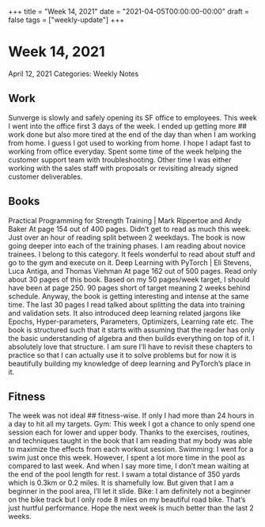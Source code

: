 +++
title = "Week 14, 2021"
date = "2021-04-05T00:00:00-00:00"
draft = false
tags = ["weekly-update"]
+++

# Week 14, 2021

April 12, 2021
Categories: Weekly Notes
## Work
Sunverge is slowly and safely opening its SF office to employees. This week I
went into the office first 3 days of the week. I ended up getting more ## work
done but also more tired at the end of the day than when I am working from
home. I guess I got used to working from home. I hope I adapt fast to working
from office everyday. Spent some time of the week helping the customer
support team with troubleshooting. Other time I was either working with the
sales staff with proposals or revisiting already signed customer
deliverables.
## Books
Practical Programming for Strength Training | Mark Rippertoe and Andy Baker
At page 154 out of 400 pages. Didn’t get to read as much this week. Just over
an hour of reading split between 2 weekdays. The book is now going deeper
into each of the training phases. I am reading about novice trainees. I
belong to this category. It feels wonderful to read about stuff and go to the
gym and execute on it.
Deep Learning with PyTorch | Eli Stevens, Luca Antiga, and Thomas Viehman
At page 162 out of 500 pages. Read only about 30 pages of this book. Based on
my 50 pages/week target, I should have been at page 250. 90 pages short of
target meaning 2 weeks behind schedule. Anyway, the book is getting
interesting and intense at the same time. The last 30 pages I read talked
about splitting the data into training and validation sets. It also
introduced deep learning related jargons like Epochs, Hyper-parameters,
Parameters, Optimizers, Learning rate etc. The book is structured such that
it starts with assuming that the reader has only the basic understanding of
algebra and then builds everything on top of it. I absolutely love that
structure. I am sure I’ll have to revisit these chapters to practice so that
I can actually use it to solve problems but for now it is beautifully
building my knowledge of deep learning and PyTorch’s place in it.
## Fitness
The week was not ideal ## fitness-wise. If only I had more than 24 hours in a
day to hit all my targets.
Gym: This week I got a chance to only spend one session each for lower and
upper body. Thanks to the exercises, routines, and techniques taught in the
book that I am reading that my body was able to maximize the effects from
each workout session.
Swimming: I went for a swim just once this week. However, I spent a lot more
time in the pool as compared to last week. And when I say more time, I don’t
mean waiting at the end of the pool length for rest. I swam a total distance
of 350 yards which is 0.3km or 0.2 miles. It is shamefully low. But given
that I am a beginner in the pool area, I’ll let it slide.
Bike: I am definitely not a beginner on the bike track but I only rode 8
miles on my beautiful road bike. That’s just hurtful performance. Hope the
next week is much better than the last 2 weeks.
